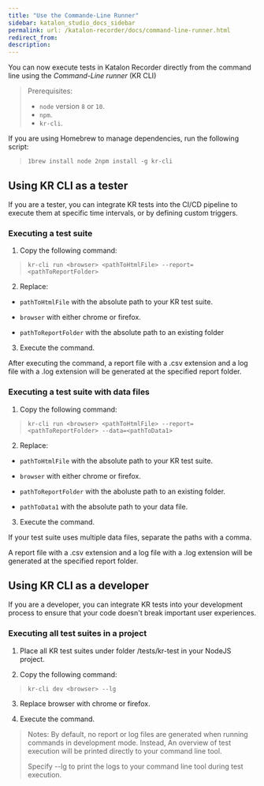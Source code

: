 ```yaml
---
title: "Use the Commande-Line Runner"
sidebar: katalon_studio_docs_sidebar
permalink: url: /katalon-recorder/docs/command-line-runner.html 
redirect_from:
description:
---
```

You can now execute tests in Katalon Recorder directly from the command line using the *Command-Line runner* (KR CLI)

>Prerequisites:
>
>* ``node`` version ``8`` or ``10``.
>* ``npm``.
>* ``kr-cli``.

If you are using Homebrew to manage dependencies, run the following script:

> `1brew install node 2npm install -g kr-cli`

## Using KR CLI as a tester

If you are a tester, you can integrate KR tests into the CI/CD pipeline to execute them at specific time intervals, or by defining custom triggers.

### Executing a test suite

1. Copy the following command:

> `kr-cli run <browser> <pathToHtmlFile> --report=<pathToReportFolder>`

2. Replace:

* `pathToHtmlFile` with the absolute path to your KR test suite.

* `browser` with either chrome or firefox.

* `pathToReportFolder` with the absolute path to an existing folder

3. Execute the command.

After executing the command, a report file with a .csv extension and a log file with a .log extension will be generated at the specified report folder.

### Executing a test suite with data files

1. Copy the following command:

>`kr-cli run <browser> <pathToHtmlFile> --report=<pathToReportFolder> --data=<pathToData1>`

2. Replace:

* `pathToHtmlFile` with the absolute path to your KR test suite.

* `browser` with either chrome or firefox.

* `pathToReportFolder` with the aboluste path to an existing folder.

*  `pathToData1` with the absolute path to your data file.

3. Execute the command.

If your test suite uses multiple data files, separate the paths with a comma.

A report file with a .csv extension and a log file with a .log extension will be generated at the specified report folder.

## Using KR CLI as a developer

If you are a developer, you can integrate KR tests into your development process to ensure that your code doesn't break important user experiences.

### Executing all test suites in a project

1. Place all KR test suites under folder /tests/kr-test in your NodeJS project.

2. Copy the following command:

> `kr-cli dev <browser> --lg`

3. Replace browser with chrome or firefox.

3. Execute the command.

>Notes: By default, no report or log files are generated when running commands in development mode. Instead, An overview of test execution will be printed directly to your command line tool.
>
>Specify --lg to print the logs to your command line tool during test execution.